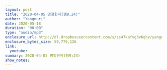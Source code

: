 ```yaml
---
layout: post
title: "2020-04-05 명철한자(렘9;24)"
author: "Yangnuri"
date: 2020-05-18
duration: "00:00"
type: "audio/mp3"
enclosure_url: http://dl.dropboxusercontent.com/s/ss47kafvg3v6qhv/yangnurichurch200405.mp3
enclosure_bytes_size: 59,779,126
link:
  youtube: 
summary: 2020-04-05 명철한자(렘9;24)
show_notes:
---
```


